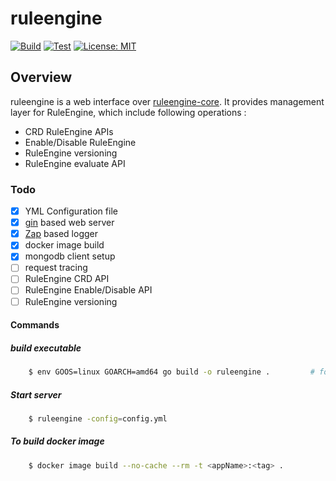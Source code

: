 # ruleengine

[![Build](https://github.com/niharrathod/ruleengine/actions/workflows/build.yml/badge.svg?branch=master)](https://github.com/niharrathod/ruleengine/actions/workflows/build.yml)
[![Test](https://github.com/niharrathod/ruleengine/actions/workflows/test.yml/badge.svg?branch=master)](https://github.com/niharrathod/ruleengine/actions/workflows/test.yml)
[![License: MIT](https://img.shields.io/badge/License-MIT-green.svg)](https://opensource.org/licenses/MIT)

## Overview

ruleengine is a web interface over [ruleengine-core](https://github.com/niharrathod/ruleengine-core). It provides management layer for RuleEngine, which include following operations :

- CRD RuleEngine APIs
- Enable/Disable RuleEngine
- RuleEngine versioning
- RuleEngine evaluate API

### Todo

- [X] YML Configuration file
- [X] [gin](https://github.com/gin-gonic/gin) based web server
- [X] [Zap](https://pkg.go.dev/go.uber.org/zap) based logger
- [X] docker image build
- [X] mongodb client setup
- [ ] request tracing
- [ ] RuleEngine CRD API
- [ ] RuleEngine Enable/Disable API
- [ ] RuleEngine versioning

#### Commands

##### build executable

```bash
    $ env GOOS=linux GOARCH=amd64 go build -o ruleengine .         # for linux
```

##### Start server

```bash
    $ ruleengine -config=config.yml
```

##### To build docker image

```bash
    $ docker image build --no-cache --rm -t <appName>:<tag> .
```
